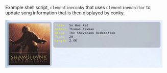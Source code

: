 Example shell script, `clementineconky` that uses `clementinemonitor` to update
song information that is then displayed by conky.

![Screenshot](https://github.com/evmcl/clementinemonitor/raw/master/example/example_screenshot.png)
